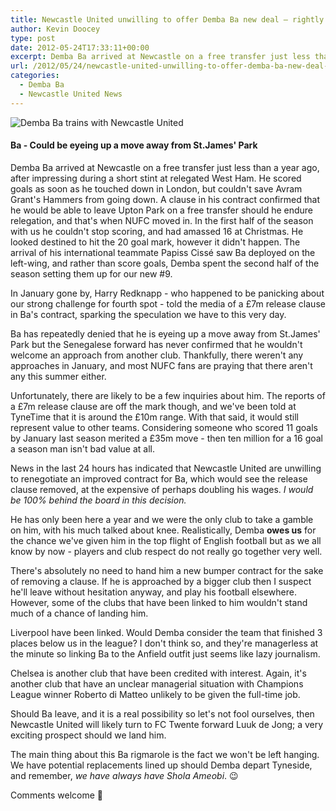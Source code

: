 ```yaml
---
title: Newcastle United unwilling to offer Demba Ba new deal – rightly so
author: Kevin Doocey
type: post
date: 2012-05-24T17:33:11+00:00
excerpt: Demba Ba arrived at Newcastle on a free transfer just less than a year ago, after impressing during a short stint at relegated West Ham. He scored goals as soon as he touched down in..
url: /2012/05/24/newcastle-united-unwilling-to-offer-demba-ba-new-deal-rightly-so/
categories:
  - Demba Ba
  - Newcastle United News
---
```


![Demba Ba trains with Newcastle United](https://www.tynetime.com/wp-content/uploads/2012/05/Demba-Ba-NUFC_2012.jpg "Demba-Ba-NUFC_2012")

#### Ba - Could be eyeing up a move away from St.James' Park

Demba Ba arrived at Newcastle on a free transfer just less than a year ago, after impressing during a short stint at relegated West Ham. He scored goals as soon as he touched down in London, but couldn't save Avram Grant's Hammers from going down. A clause in his contract confirmed that he would be able to leave Upton Park on a free transfer should he endure relegation, and that's when NUFC moved in. In the first half of the season with us he couldn't stop scoring, and had amassed 16 at Christmas. He looked destined to hit the 20 goal mark, however it didn't happen. The arrival of his international teammate Papiss Cissé saw Ba deployed on the left-wing, and rather than score goals, Demba spent the second half of the season setting them up for our new #9.

In January gone by, Harry Redknapp - who happened to be panicking about our strong challenge for fourth spot - told the media of a £7m release clause in Ba's contract, sparking the speculation we have to this very day.

Ba has repeatedly denied that he is eyeing up a move away from St.James' Park but the Senegalese forward has never confirmed that he wouldn't welcome an approach from another club. Thankfully, there weren't any approaches in January, and most NUFC fans are praying that there aren't any this summer either.

Unfortunately, there are likely to be a few inquiries about him. The reports of a £7m release clause are off the mark though, and we've been told at TyneTime that it is around the £10m range. With that said, it would still represent value to other teams. Considering someone who scored 11 goals by January last season merited a £35m move - then ten million for a 16 goal a season man isn't bad value at all.

News in the last 24 hours has indicated that Newcastle United are unwilling to renegotiate an improved contract for Ba, which would see the release clause removed, at the expensive of perhaps doubling his wages. _I would be 100% behind the board in this decision._

He has only been here a year and we were the only club to take a gamble on him, with his much talked about knee. Realistically, Demba **owes us** for the chance we've given him in the top flight of English football but as we all know by now - players and club respect do not really go together very well.

There's absolutely no need to hand him a new bumper contract for the sake of removing a clause. If he is approached by a bigger club then I suspect he'll leave without hesitation anyway, and play his football elsewhere. However, some of the clubs that have been linked to him wouldn't stand much of a chance of landing him.

Liverpool have been linked. Would Demba consider the team that finished 3 places below us in the league? I don't think so, and they're managerless at the minute so linking Ba to the Anfield outfit just seems like lazy journalism.

Chelsea is another club that have been credited with interest. Again, it's another club that have an unclear managerial situation with Champions League winner Roberto di Matteo unlikely to be given the full-time job.

Should Ba leave, and it is a real possibility so let's not fool ourselves, then Newcastle United will likely turn to FC Twente forward Luuk de Jong; a very exciting prospect should we land him.

The main thing about this Ba rigmarole is the fact we won't be left hanging. We have potential replacements lined up should Demba depart Tyneside, and remember, _we have always have Shola Ameobi_. 😉

Comments welcome 🙂

